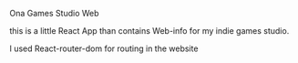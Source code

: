Ona Games Studio Web

this is a little React App than contains Web-info for my indie games studio.

I used React-router-dom for routing in the website
